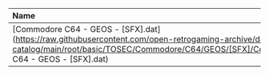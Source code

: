 |Name|Size|
|:---|---:|
|[Commodore C64 - GEOS - [SFX].dat](https://raw.githubusercontent.com/open-retrogaming-archive/dat-catalog/main/root/basic/TOSEC/Commodore/C64/GEOS/[SFX]/Commodore C64 - GEOS - [SFX].dat)|796|
